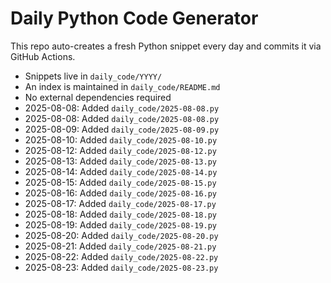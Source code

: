 # Daily Python Code Generator

This repo auto-creates a fresh Python snippet every day and commits it via GitHub Actions.

- Snippets live in `daily_code/YYYY/`
- An index is maintained in `daily_code/README.md`
- No external dependencies required
- 2025-08-08: Added `daily_code/2025-08-08.py`
- 2025-08-08: Added `daily_code/2025-08-08.py`
- 2025-08-09: Added `daily_code/2025-08-09.py`
- 2025-08-10: Added `daily_code/2025-08-10.py`
- 2025-08-12: Added `daily_code/2025-08-12.py`
- 2025-08-13: Added `daily_code/2025-08-13.py`
- 2025-08-14: Added `daily_code/2025-08-14.py`
- 2025-08-15: Added `daily_code/2025-08-15.py`
- 2025-08-16: Added `daily_code/2025-08-16.py`
- 2025-08-17: Added `daily_code/2025-08-17.py`
- 2025-08-18: Added `daily_code/2025-08-18.py`
- 2025-08-19: Added `daily_code/2025-08-19.py`
- 2025-08-20: Added `daily_code/2025-08-20.py`
- 2025-08-21: Added `daily_code/2025-08-21.py`
- 2025-08-22: Added `daily_code/2025-08-22.py`
- 2025-08-23: Added `daily_code/2025-08-23.py`
